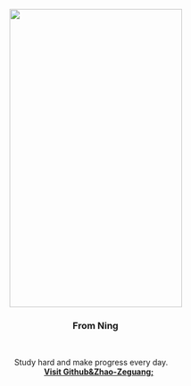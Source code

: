 

<p align="center">
  <a href="https://github.com/Zhao-Zeguang">
    <img src="http://img.hb.aicdn.com/2672e34deaaf7e3b8930d7d44507ac0c55b1227121ff80-GwVA3q_fw658" width=309 height=534>
  </a>

  <h3 align="center">From Ning</h3>

  <p align="center">
  Study hard and make progress every day.
    <br>
    <a href="https://github.com/Zhao-Zeguang"><strong>Visit Github&Zhao-Zeguang;</strong></a>
  </p>
</p>
